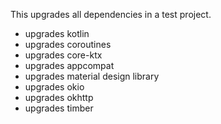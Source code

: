 This upgrades all dependencies in a test project.

* upgrades kotlin
* upgrades coroutines
* upgrades core-ktx
* upgrades appcompat
* upgrades material design library
* upgrades okio
* upgrades okhttp
* upgrades timber
